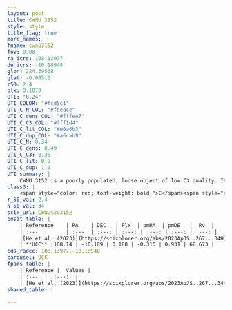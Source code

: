 ```yaml
---
layout: post
title: CWNU 3152
style: style
title_flag: true
more_names: 
fname: cwnu3152
fov: 0.08
ra_icrs: 108.13977
de_icrs: -10.18948
glon: 224.39568
glat: -0.00512
r50: 2.4
plx: 0.1879
UTI: "0.24"
UTI_COLOR: "#fcd5c1"
UTI_C_N_COL: "#feeace"
UTI_C_dens_COL: "#fffee7"
UTI_C_C3_COL: "#fff1d4"
UTI_C_lit_COL: "#e0a6b3"
UTI_C_dup_COL: "#a6cab9"
UTI_C_N: 0.34
UTI_C_dens: 0.49
UTI_C_C3: 0.38
UTI_C_lit: 0.0
UTI_C_dup: 1.0
UTI_summary: |
    CWNU 3152 is a poorly populated, loose object of low C3 quality. It was recently reported in the literature.
class3: |
    <span style="color: red; font-weight: bold;">C</span><span style="color: #FFC300; font-weight: bold;">B</span>
r_50_val: 2.4
N_50_val: 34
scix_url: CWNU%203152
posit_table: |
    | Reference    | RA    | DEC   | Plx  | pmRA  | pmDE   |  Rv  |
    | :---         | :---: | :---: | :---: | :---: | :---: | :---: |
    |[He et al. (2023)](https://scixplorer.org/abs/2023ApJS..267...34H) | 108.146 | -10.19 | 0.19 | -0.319 | 0.926 | 69.0 |
    | **UCC** |108.14 | -10.189 | 0.188 | -0.315 | 0.931 | 68.673 | 
cds_radec: 108.13977,-10.18948
carousel: UCC
fpars_table: |
    | Reference |  Values |
    | :---  |  :---:  |
    | [He et al. (2023)](https://scixplorer.org/abs/2023ApJS..267...34H) | `A0=2.5, m-M=13.25, logA=8.9` |
shared_table: |
    
---
```

